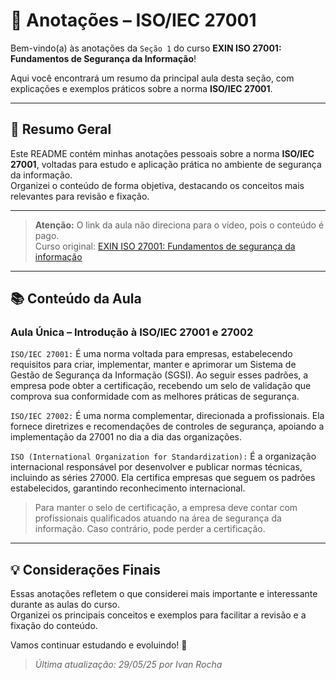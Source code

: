# 📒 Anotações – ISO/IEC 27001

Bem-vindo(a) às anotações da ``Seção 1`` do curso **EXIN ISO 27001: Fundamentos de Segurança da Informação**!

Aqui você encontrará um resumo da principal aula desta seção, com explicações e exemplos práticos sobre a norma **ISO/IEC 27001**.

---

## 📝 Resumo Geral

Este README contém minhas anotações pessoais sobre a norma **ISO/IEC 27001**, voltadas para estudo e aplicação prática no ambiente de segurança da informação.  
Organizei o conteúdo de forma objetiva, destacando os conceitos mais relevantes para revisão e fixação.

---

> **Atenção:** O link da aula não direciona para o vídeo, pois o conteúdo é pago.  
> Curso original: [EXIN ISO 27001: Fundamentos de segurança da informação](https://www.udemy.com/course/exin-iso-27001-information-security-foundation/)

---

## 📚 Conteúdo da Aula

### Aula Única – Introdução à ISO/IEC 27001 e 27002

``ISO/IEC 27001:`` É uma norma voltada para empresas, estabelecendo requisitos para criar, implementar, manter e aprimorar um Sistema de Gestão de Segurança da Informação (SGSI). Ao seguir esses padrões, a empresa pode obter a certificação, recebendo um selo de validação que comprova sua conformidade com as melhores práticas de segurança.

``ISO/IEC 27002:`` É uma norma complementar, direcionada a profissionais. Ela fornece diretrizes e recomendações de controles de segurança, apoiando a implementação da 27001 no dia a dia das organizações.

``ISO (International Organization for Standardization):`` É a organização internacional responsável por desenvolver e publicar normas técnicas, incluindo as séries 27000. Ela certifica empresas que seguem os padrões estabelecidos, garantindo reconhecimento internacional.

> Para manter o selo de certificação, a empresa deve contar com profissionais qualificados atuando na área de segurança da informação. Caso contrário, pode perder a certificação.

---

## 💡 Considerações Finais

Essas anotações refletem o que considerei mais importante e interessante durante as aulas do curso.  
Organizei os principais conceitos e exemplos para facilitar a revisão e a fixação do conteúdo.

Vamos continuar estudando e evoluindo! 🚀

> _Última atualização: 29/05/25 por Ivan Rocha_